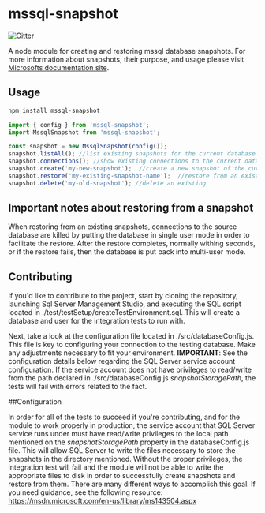 # mssql-snapshot

[![Gitter](https://badges.gitter.im/Join%20Chat.svg)](https://gitter.im/mssql-snapshot/)

A node module for creating and restoring mssql database snapshots.
For more information about snapshots, their purpose, and usage
please visit [Microsofts documentation site](https://msdn.microsoft.com/en-us/library/ms175158(v=sql.110).aspx).

## Usage

```javascript
npm install mssql-snapshot
```

```javascript
import { config } from 'mssql-snapshot';
import MssqlSnapshot from 'mssql-snapshot';

const snapshot = new MssqlSnapshot(config());
snapshot.listAll(); //list existing snapshots for the current database
snapshot.connections(); //show existing connections to the current database excluding your own connection
snapshot.create('my-new-snapshot');  //create a new snapshot of the current database
snapshot.restore('my-existing-snapshot-name');  //restore from an existing snapshot
snapshot.delete('my-old-snapshot'); //delete an existing
```

## Important notes about restoring from a snapshot
When restoring from an existing snapshots, connections to the source database
are killed by putting the database in single user mode in order to
facilitate the restore.  After the restore completes, normally withing seconds,
or if the restore fails, then the database is put back into multi-user mode.

## Contributing
If you'd like to contribute to the project, start by cloning the
repository, launching Sql Server Management Studio, and executing
the SQL script located in ./test/testSetup/createTestEnvironment.sql.
This will create a database and user for the integration tests to
run with.

Next, take a look at the configuration file located in ./src/databaseConfig.js.  This file is key to
configuring your connection to the testing database.  Make any adjustments
necessary to fit your environment.  **IMPORTANT**:  See the configuration details
below regarding the SQL Server service account configuration.  If the service
account does not have privileges to read/write from the path declared in
./src/databaseConfig.js *snapshotStoragePath*, the tests will fail with errors
 related to the fact.

##Configuration

In order for all of the tests to succeed if you're contributing, and for the
module to work properly in production, the service account that SQL Server service runs under must have read/write privileges to the local
path mentioned on the *snapshotStoragePath* property in the databaseConfig.js file.
This will allow SQL Server to write the files necessary to store the snapshots in
the directory mentioned.  Without the proper privileges, the integration test will
fail and the module will not be able to write the appropriate files to disk
in order to successfully create snapshots and restore from them.  There are
many different ways to accomplish this goal.  If you need guidance, see the
following resource:  https://msdn.microsoft.com/en-us/library/ms143504.aspx
